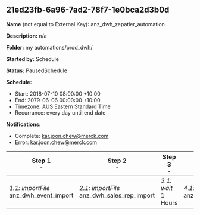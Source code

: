 ## 21ed23fb-6a96-7ad2-78f7-1e0bca2d3b0d

**Name** (not equal to External Key)**:** anz_dwh_zepatier_automation

**Description:** n/a

**Folder:** my automations/prod_dwh/

**Started by:** Schedule

**Status:** PausedSchedule

**Schedule:**

* Start: 2018-07-10 08:00:00 +10:00
* End: 2079-06-06 00:00:00 +10:00
* Timezone: AUS Eastern Standard Time
* Recurrance: every day until end date

**Notifications:**

* Complete: kar.joon.chew@merck.com
* Error: kar.joon.chew@merck.com

| Step 1<br>_<small>-</small>_ | Step 2<br>_<small>-</small>_ | Step 3<br>_<small>-</small>_ | Step 4<br>_<small>-</small>_ | Step 5<br>_<small>-</small>_ | Step 6<br>_<small>-</small>_ |
| --- | --- | --- | --- | --- | --- |
| _1.1: importFile_<br>anz_dwh_event_import | _2.1: importFile_<br>anz_dwh_sales_rep_import | _3.1: wait_<br>1 Hours | _4.1: filter_<br>anz_dwh_event_zepatierfilteractivity | _5.1: wait_<br>1 Hours | _6.1: query_<br>zepatier_query_au |
